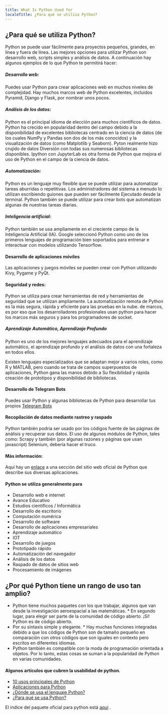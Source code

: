 ```yaml
---
title: What Is Python Used for
localeTitle: ¿Para qué se utiliza Python?
---
```

## ¿Para qué se utiliza Python?

Python se puede usar fácilmente para proyectos pequeños, grandes, en línea y fuera de línea. Las mejores opciones para utilizar Python son desarrollo web, scripts simples y análisis de datos. A continuación hay algunos ejemplos de lo que Python te permitirá hacer:

##### Desarrollo web:

Puedes usar Python para crear aplicaciones web en muchos niveles de complejidad. Hay muchos marcos web de Python excelentes, incluidos Pyramid, Django y Flask, por nombrar unos pocos.

##### Análisis de los datos:

Python es el principal idioma de elección para muchos científicos de datos. Python ha crecido en popularidad dentro del campo debido a la disponibilidad de excelentes bibliotecas centrado en la ciencia de datos (de los cuales NumPy y Pandas son dos de los más conocidos) y la visualización de datos (como Matplotlib y Seaborn). Pyton realmente hizo crujido de datos Diversión con todas sus numerosas bibliotecas disponibles. Ipython con JupyterLab es otra forma de Python que mejora el uso de Python en el campo de la ciencia de datos.

##### Automatización:

Python es un lenguaje muy flexible que se puede utilizar para automatizar tareas aburridas o repetitivas. Los administradores del sistema a menudo lo utilizan escribiendo guiones que pueden ser fácilmente Ejecutado desde la terminal. Python también se puede utilizar para crear bots que automatizan algunas de nuestras tareas diarias.

##### Inteligencia artificial:

Python también se usa ampliamente en el creciente campo de la Inteligencia Artificial (IA). Google seleccionó Python como uno de los primeros lenguajes de programación bien soportados para entrenar e interactuar con modelos utilizando Tensorflow.

#### Desarrollo de aplicaciones móviles

Las aplicaciones y juegos móviles se pueden crear con Python utilizando Kivy, Pygame y PyQt.

#### Seguridad y redes:

Python se utiliza para crear herramientas de red y herramientas de seguridad que se utilizan ampliamente. La automatización remota de Python es la más segura, rápida y eficiente para las pruebas en la nube. de marcos, es por eso que los desarrolladores profesionales usan python para hacer los marcos más seguros y para los programadores de socket.

##### Aprendizaje Automático, Aprendizaje Profundo

Python es uno de los mejores lenguajes adecuados para el aprendizaje automático, el aprendizaje profundo y el análisis de datos con una fortaleza en todos ellos.

Existen lenguajes especializados que se adaptan mejor a varios roles, como R y MATLAB, pero cuando se trata de campos superpuestos de aplicaciones, Python gana las manos debido a Su flexibilidad y rápida creación de prototipos y disponibilidad de bibliotecas.

#### Desarrollo de Telegram Bots

Puedes usar Python y algunas bibliotecas de Python para desarrollar tus propios [Telegram Bots](https://core.telegram.org/bots)

#### Recopilación de datos mediante rastreo y raspado

Python también podría ser usado por los códigos fuente de las páginas de análisis y recuperar sus datos. El uso de algunos módulos de Python, tales como: Scrapy y también (por algunas razones y páginas que usan javascript) Selenium, debería hacer el truco.

#### Más información:

Aquí hay un [enlace](https://www.python.org/about/apps/) a una sección del sitio web oficial de Python que describe sus diversas aplicaciones.

#### Python se utiliza generalmente para

*   Desarrollo web e internet
*   Avance Educativo
*   Estudios científicos / Informática
*   Desarrollo de escritorio
*   Computación numérica
*   Desarrollo de software
*   Desarrollo de aplicaciones empresariales
*   Aprendizaje automático
*   IOT
*   Desarrollo de juegos
*   Prototipado rápido
*   Automatización del navegador
*   Análisis de los datos
*   Raspado de datos de sitios web
*   Procesamiento de imágenes

## ¿Por qué Python tiene un rango de uso tan amplio?

*   Python tiene muchos paquetes con los que trabajar, algunos que van desde la investigación aeroespacial a las matemáticas. \* En segundo lugar, para elegir ser parte de la comunidad de código abierto. ¡Sí! Python es de código abierto.
*   Por su sintaxis simple y elegante. \* Hay muchas funciones integradas debido a que los códigos de Python son de tamaño pequeño en comparación con otros códigos que son iguales en contexto pero escritos en diferentes idiomas.
*   Python también es compatible con la moda de programación orientada a objetos. Por lo tanto, estas cosas se suman a la popularidad de Python en varias comunidades.

#### Algunos artículos que cubren la usabilidad de python.

*   [10 usos principales de Python](http://www.dummies.com/programming/python/10-major-uses-of-python/)
*   [Aplicaciones para Python](https://www.python.org/about/apps/)
*   [¿Dónde se usa el lenguaje Python?](https://stackoverflow.com/questions/3043085/where-is-python-language-used)
*   [¿Para qué se usa Python?](https://stackoverflow.com/questions/1909512/what-is-python-used-for)

El índice del paquete oficial para python está [aquí](https://pypi.python.org/pypi) .